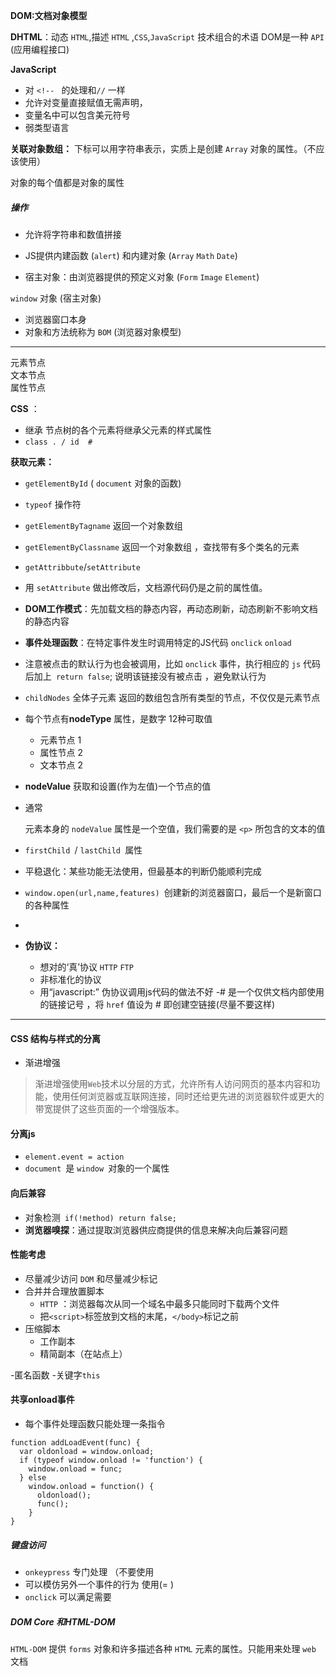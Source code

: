 

**DOM:文档对象模型**

**DHTML**：动态 `HTML`,描述 `HTML` ,`CSS`,`JavaScript` 技术组合的术语
DOM是一种 `API` (应用编程接口)

**JavaScript**
- 对 `<!-- ` 的处理和`//` 一样
- 允许对变量直接赋值无需声明，
- 变量名中可以包含美元符号
- 弱类型语言


**关联对象数组：**
下标可以用字符串表示，实质上是创建 `Array` 对象的属性。（不应该使用）

对象的每个值都是对象的属性 
##### 操作
- 允许将字符串和数值拼接  

- JS提供内建函数 (`alert`) 和内建对象 (`Array` `Math` `Date`)
- 宿主对象：由浏览器提供的预定义对象 (`Form` `Image` `Element`)

`window` 对象 (宿主对象)
- 浏览器窗口本身
- 对象和方法统称为 `BOM` (浏览器对象模型)

---
元素节点  
文本节点  
属性节点  
  

**CSS** ：
- 继承 节点树的各个元素将继承父元素的样式属性
- `class . / id  # `

**获取元素：**
- `getElementById` ( `document` 对象的函数)
- `typeof` 操作符 
- `getElementByTagname` 返回一个对象数组
- `getElementByClassname` 返回一个对象数组 ，查找带有多个类名的元素 
- `getAttribbute`/`setAttribute` 
- 用 `setAttribute` 做出修改后，文档源代码仍是之前的属性值。

- **DOM工作模式**：先加载文档的静态内容，再动态刷新，动态刷新不影响文档的静态内容

- **事件处理函数**：在特定事件发生时调用特定的JS代码 `onclick` `onload` 
- 注意被点击的默认行为也会被调用，比如 `onclick` 事件，执行相应的 `js` 代码后加上` return false`; 说明该链接没有被点击 ，避免默认行为
- `childNodes` 全体子元素  返回的数组包含所有类型的节点，不仅仅是元素节点
- 每个节点有**nodeType** 属性，是数字 12种可取值
  - 元素节点 1  
  - 属性节点 2  
  - 文本节点 2  
- **nodeValue** 获取和设置(作为左值)一个节点的值
- 通常<p>元素本身的 `nodeValue` 属性是一个空值，我们需要的是 `<p>` 所包含的文本的值 
- `firstChild `/ `lastChild `属性  
- 平稳退化：某些功能无法使用，但最基本的判断仍能顺利完成
- `window.open(url,name,features) `创建新的浏览器窗口，最后一个是新窗口的各种属性
- 
- **伪协议：**
  - 想对的‘真’协议 `HTTP` `FTP`
  - 非标准化的协议
  - 用“javascript:” 伪协议调用js代码的做法不好
-# 是一个仅供文档内部使用的链接记号 ，将 `href` 值设为 # 即创建空链接(尽量不要这样)

---

#### CSS 结构与样式的分离
- 渐进增强
 > 渐进增强使用`Web`技术以分层的方式，允许所有人访问网页的基本内容和功能，使用任何浏览器或互联网连接，同时还给更先进的浏览器软件或更大的带宽提供了这些页面的一个增强版本。

#### 分离js

- `element.event = action`
- `document `是 `window `对象的一个属性 

#### 向后兼容
- 对象检测` if(!method) return false;`
- **浏览器嗅探**：通过提取浏览器供应商提供的信息来解决向后兼容问题

#### 性能考虑
- 尽量减少访问 `DOM` 和尽量减少标记
- 合并并合理放置脚本
   - `HTTP` ：浏览器每次从同一个域名中最多只能同时下载两个文件
   - 把`<script>`标签放到文档的末尾，`</body>`标记之前
- 压缩脚本
  - 工作副本
  - 精简副本（在站点上）

-匿名函数
-关键字`this`


#### 共享onload事件
- 每个事件处理函数只能处理一条指令

```
function addLoadEvent(func) {
  var oldonload = window.onload;
  if (typeof window.onload != 'function') {
    window.onload = func;
  } else
    window.onload = function() {
      oldonload();
      func();
    }
}

```

                                                                                                                                                                                                                                                                                                                                                                                                                                                                                                                                                                                                                 
##### 键盘访问 
- `onkeypress` 专门处理 （不要使用
- 可以模仿另外一个事件的行为 使用(= )
- `onclick`  可以满足需要


##### DOM Core 和HTML-DOM
`HTML-DOM` 提供 `forms` 对象和许多描述各种 `HTML` 元素的属性。只能用来处理 `web` 文档


